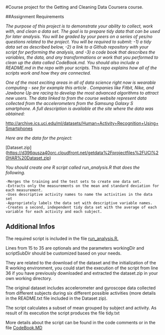 #Course project for the Getting and Cleaning Data Coursera course.

##Assignment Requirements

*The purpose of this project is to demonstrate your ability to collect, work with, and clean a data set. The goal is to prepare tidy data that can be used for later analysis. You will be graded by your peers on a series of yes/no questions related to the project. 
You will be required to submit: 
-1) a tidy data set as described below, 
-2) a link to a Github repository with your script for performing the analysis, and 
-3) a code book that describes the variables, the data, and any transformations or work that you performed to clean up the data called CodeBook.md. 
You should also include a README.md in the repo with your scripts. This repo explains how all of the scripts work and how they are connected.* 

*One of the most exciting areas in all of data science right now is wearable computing - see for example this article . 
Companies like Fitbit, Nike, and Jawbone Up are racing to develop the most advanced algorithms to attract new users.
The data linked to from the course website represent data collected from the accelerometers from the Samsung Galaxy S smartphone. 
A full description is available at the site where the data was obtained:*

http://archive.ics.uci.edu/ml/datasets/Human+Activity+Recognition+Using+Smartphones

*Here are the data for the project:*

[Dataset.zip] (https://d396qusza40orc.cloudfront.net/getdata%2Fprojectfiles%2FUCI%20HAR%20Dataset.zip)

*You should create one R script called run_analysis.R that does the following.* 

    -Merges the training and the test sets to create one data set.
    -Extracts only the measurements on the mean and standard deviation for each measurement. 
    -Uses descriptive activity names to name the activities in the data set
    -Appropriately labels the data set with descriptive variable names. 
    -Creates a second, independent tidy data set with the average of each variable for each activity and each subject. 


## Additional Infos

The required script is included in the file [run_analysis.R.](https://github.com/thesecretwishofthefish/CleaningData/blob/master/run_analysis.R)

Lines from 15 to 35 are optionals and the parameters workingDir and scriptSubDir should be customized based on your needs.

They are related to the download of the dataset and the initialization of the R working environment, 
you could start the execution of the script from line 36 if you have previously downloaded and extracted the dataset.zip in your own working directory.

The original dataset includes accelerometer and gyroscope data collected from different subjects during six different possible activities
(more details in the README.txt file included in the Dataset zip).

The script calculates a subset of mean grouped by subject and activity.
As result of its execution the script produces the file tidy.txt

More details about the script can be found in the code comments or in the file [CodeBook.MD](https://github.com/thesecretwishofthefish/CleaningData/blob/master/CodeBook.MD)